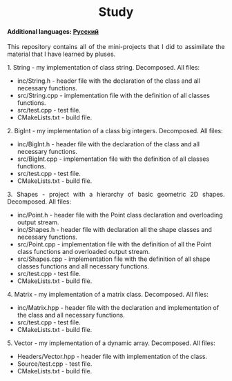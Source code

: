 <h1 align="center">Study</h1>
<h4>Additional languages: <a href="https://github.com/AlferovKirill/Study/blob/main/README.RU.md">Русский</a></h4>

<p align="justify">This repository contains all of the mini-projects that I did to assimilate the material that I have learned by pluses.</p>

<p align="justify">1. String - my implementation of class string. Decomposed. All files:</p>
<ul>
  <li>inc/String.h - header file with the declaration of the class and all necessary functions.</li>
  <li>src/String.cpp - implementation file with the definition of all classes functions.</li>
  <li>src/test.cpp - test file.</li>
  <li>CMakeLists.txt - build file.</li>
</ul>

<p align="justify">2. BigInt - my implementation of a class big integers. Decomposed. All files:</p>
<ul>
  <li>inc/BigInt.h - header file with the declaration of the class and all necessary functions.</li>
  <li>src/BigInt.cpp - implementation file with the definition of all classes functions.</li>
  <li>src/test.cpp - test file.</li>
  <li>CMakeLists.txt - build file.</li>
</ul>

<p align="justify">3. Shapes - project with a hierarchy of basic geometric 2D shapes. Decomposed. All files:</p>
<ul>
  <li>inc/Point.h - header file with the Point class declaration and overloading output stream.</li>
  <li>inc/Shapes.h - header file with declaration all the shape classes and necessary functions.</li>
  <li>src/Point.cpp - implementation file with the definition of all the Point class functions and overloaded output stream.</li>
  <li>src/Shapes.cpp - implementation file with the definition of all shape classes functions and all necessary functions.</li>
  <li>src/test.cpp - test file.</li>
  <li>CMakeLists.txt - build file.</li>
</ul>

<p align="justify">4. Matrix - my implementation of a matrix class. Decomposed. All files:</p>
<ul>
  <li>inc/Matrix.hpp - header file with the declaration and implementation of the class and all necessary functions.</li>
  <li>src/test.cpp - test file.</li>
  <li>CMakeLists.txt - build file.</li>
</ul>

<p align="justify">5. Vector - my implementation of a dynamic array. Decomposed. All files:</p>
<ul>
  <li>Headers/Vector.hpp - header file with implementation of the class.</li>
  <li>Source/test.cpp - test file.</li>
  <li>CMakeLists.txt - build file.</li>
</ul>
